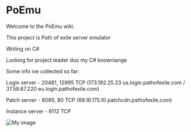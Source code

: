 # PoEmu
Welcome to the PoEmu wiki.

This project is Path of exile server emulator

Writing on C#

Looking for project leader duo my C# knownlange 

Some info ive collected so far:

Login server - 20481, 12995  TCP (173.192.25.23 us.login.pathofexile.com / 37.58.67.220 eu.login.pathofexile.com)

Patch server - 8095, 80 TCP (69.16.175.10 patchcdn.pathofexile.com)

Instance server - 6112 TCP

![My image](http://i.imgur.com/8KenIO7.png)
